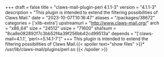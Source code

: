 +++
draft = false
title = "claws-mail-plugin-perl 4.1.1-3"
version = "4.1.1-3"
description = "This plugin is intended to extend the filtering possibilities of Claws Mail."
date = "2023-10-07T10:16:47"
aliases = "/packages/38672"
categories = ['xlib-extra']
upstreamurl = "http://www.claws-mail.org/"
arch = "x86_64"
size = "24512"
usize = "71600"
sha1sum = "8ca8e082892f7c3bb52f4a39f256bb42cd99513a"
depends = "['claws-mail=4.1.1', 'perl>=5.14.1-7']"
+++
This plugin is intended to extend the filtering possibilities of Claws Mail.{{< spoiler text="show files" >}}* /usr/lib/claws-mail/plugins/perl.so
{{< /spoiler >}}